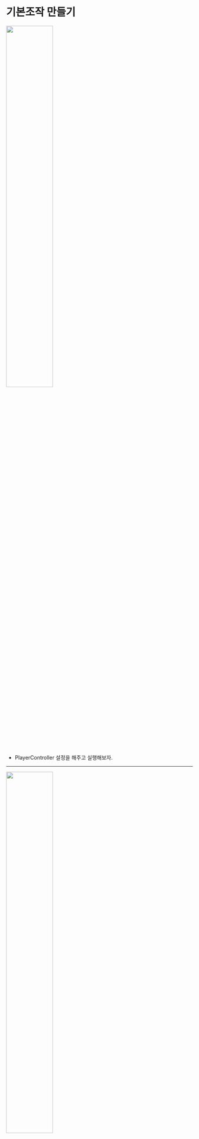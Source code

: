 기본조작 만들기   
=======================    
<img src="https://github.com/isp829/3dunitymulty/blob/master/images/lecture5/lecture5-2/5-2-1.PNG" width="50%">  

* PlayerController 설정을 해주고 실행해보자.  

---------------------------    
<img src="https://github.com/isp829/3dunitymulty/blob/master/images/lecture5/lecture5-2/5-2-2.PNG" width="50%">  

* 실행해보면 잘움직이고 시선도 마우스 따라서 움직인다.  

---------------------------    
<img src="https://github.com/isp829/3dunitymulty/blob/master/images/lecture5/lecture5-2/5-2-3.PNG" width="50%">  

* PlayerGroundCheck코드에 collider말고 collision도 추가해주자.  

---------------------------    
<img src="https://github.com/isp829/3dunitymulty/blob/master/images/lecture5/lecture5-2/5-2-4.PNG" width="50%">  

* 빛 설정을 좀 바꿔주자.   
* window=>rendering=>lightning을 클릭해서 빛 설정 창을 열어주자.  

---------------------------    
<img src="https://github.com/isp829/3dunitymulty/blob/master/images/lecture5/lecture5-2/5-2-5.png" width="50%">    
<img src="https://github.com/isp829/3dunitymulty/blob/master/images/lecture5/lecture5-2/5-2-6.png" width="50%">    

* new lighting을 만들어주고 auto generate를 클릭해주자.  

---------------------------    
<img src="https://github.com/isp829/3dunitymulty/blob/master/images/lecture5/lecture5-2/5-2-7.png" width="50%">    

* 그리고 environment에서 skybox를 default skybox로 설정해주면 살짝 어둡던 game scene이 확 밝아진다.  

---------------------------    
<img src="https://github.com/isp829/3dunitymulty/blob/master/images/lecture5/lecture5-2/5-2-8.PNG" width="50%">  

* 빌드해서 두개를 같이 실행시켜보면 사진과 같이 두개의 플레이아거 같이 움직이고, 카메라위치도 같고 서로 화면에 움직임이 다르다. 
* 어떻게 해야될까?

---------------------------    
<img src="https://github.com/isp829/3dunitymulty/blob/master/images/lecture5/lecture5-2/5-2-9.PNG" width="50%">  
<img src="https://github.com/isp829/3dunitymulty/blob/master/images/lecture5/lecture5-2/5-2-10.PNG" width="50%">  
<img src="https://github.com/isp829/3dunitymulty/blob/master/images/lecture5/lecture5-2/5-2-11.PNG" width="50%">  
<img src="https://github.com/isp829/3dunitymulty/blob/master/images/lecture5/lecture5-2/5-2-12.PNG" width="50%">  

* 포톤뷰를 넣어주고 내 포톤 뷰가 아니면 작동안하게 코드를 짜주자.  
* 이렇게 하면 두개의 플레이어가 같이 움직이는건 해결 할 수 있을꺼다.  

--------------------------------   
<img src="https://github.com/isp829/3dunitymulty/blob/master/images/lecture5/lecture5-2/5-2-13.PNG" width="50%">  

* 실행해보면 캐릭터가 같이 움직이던 문제는 해결이 되었다.  
* 하지만 내 캐릭터에 붙여있어야 될 카메라가 다른 캐릭터에 붙어있고 여전히 서로 화면에 다르게 보인다.  

---------------------------    
<img src="https://github.com/isp829/3dunitymulty/blob/master/images/lecture5/lecture5-2/5-2-14.PNG" width="50%">  

* PlayerController스크립트를 더 수정해주자.  
* 내 포톤뷰가 아니면 카메라를 없애도록 코드를 추가해주자.  

---------------------------     
<img src="https://github.com/isp829/3dunitymulty/blob/master/images/lecture5/lecture5-2/5-2-15.PNG" width="50%">  

* 실행해보면 카메라가 내가 움직이는 캐릭터에 붙어있다.  
* 이제 서로 화면에 다르게 보이는 문제만 고치면된다.    

---------------------------    
<img src="https://github.com/isp829/3dunitymulty/blob/master/images/lecture5/lecture5-2/5-2-16.png" width="50%">     

* PlayerController 프리펩에서 PhotonView transform을 추가해준다.  
* 위치, 각도, 크기를 동기화 시키도록 체크해주자.  

---------------------------    
<img src="https://github.com/isp829/3dunitymulty/blob/master/images/lecture5/lecture5-2/5-2-17.PNG" width="50%">  

* 실행해보면 서로 잘보이고 화면도 똑같이 보인다.  
* 하지만 점프할때마다 엄청난 지연이 생기면서 부자연스럽게 움직인다. 
* 이건 어떻게 해결해야 될까?

---------------------------    
<img src="https://github.com/isp829/3dunitymulty/blob/master/images/lecture5/lecture5-2/5-2-18.PNG" width="50%">  

* rigidbody가 중복되서 그런거니까 PlayerController 스크립트에서 내 포톤뷰가아니면 rb를 삭제하도록 수정하면된다. 

---------------------------    
<img src="https://github.com/isp829/3dunitymulty/blob/master/images/lecture5/lecture5-2/5-2-19.PNG" width="50%">  

* fixed update에도 내 포톤뷰가 아니면 작동하지 않도록 수정해주자. 

--------------------
```
using System.Collections;
using System.Collections.Generic;
using UnityEngine;

public class PlayerGroundCheck : MonoBehaviour
{
    PlayerController playerController;//Player Controller 스크립트를 메서드로 사용하기 위해 선언
    void Awake()
    {
        playerController = GetComponentInParent<PlayerController>();      
    }

    void OnTriggerEnter(Collider other)
    {
        if (other.gameObject == playerController.gameObject)
            return;//해당 물체가 player면 무시
        playerController.SetGroundedState(true);
        //닿으면 true
    }

    void OnTriggerExit(Collider other)
    {
        if (other.gameObject == playerController.gameObject)
            return;//해당 물체가 player면 무시
        playerController.SetGroundedState(false);
        //떨어지면 true
    }

    void OnTriggerStay(Collider other)
    {
        if (other.gameObject == playerController.gameObject)
            return;//해당 물체가 player면 무시
        playerController.SetGroundedState(true);
        //닿고 있으면 true
    }

    void OnCollisionEnter(Collision collision)
    {
        if (collision.gameObject == playerController.gameObject)
            return;//해당 물체가 player면 무시
        playerController.SetGroundedState(true);
        //닿으면 true
    }

    void OnCollisionExit(Collision collision)
    {
        if (collision.gameObject == playerController.gameObject)
            return;//해당 물체가 player면 무시
        playerController.SetGroundedState(false);
        //떨어지면 true
    }

    void OnCollisionStay(Collision collision)
    {
        if (collision.gameObject == playerController.gameObject)
            return;//해당 물체가 player면 무시
        playerController.SetGroundedState(true);
        //닿고 있으면 true
    }
}
```
* 수정한 PlayrGroundCheck 스크립트의 전문이다.  

---------------------------    

```
using System.Collections;
using System.Collections.Generic;
using UnityEngine;
using Photon.Pun;

public class PlayerController : MonoBehaviour
{
    [SerializeField] float mouseSensitivity, sprintSpeed, walkSpeed, jumpForce, smoothTime;
    [SerializeField] GameObject cameraHolder;
    //마우스감도 뛰는속도 걷는속도 점프힘 뛰기걷기바꿀때 가속시간
    float verticalLookRotation;
    bool grounded;//점프를 위한 바닥체크
    Vector3 smoothMoveVelocity;
    Vector3 moveAmount;//실제 이동거리

    Rigidbody rb;
    PhotonView PV;

    void Awake()
    {
        rb = GetComponent<Rigidbody>();
        PV = GetComponent<PhotonView>();
    }

    void Start()
    {
        if (!PV.IsMine)
        {
            Destroy(GetComponentInChildren<Camera>().gameObject);
            //내꺼 아니면 카메라 없애기
            Destroy(rb);
            //내거아니면 리지드 바디 없애주기
        }
    }

    void Update()
    {
        if (!PV.IsMine)
            return;//내꺼아니면 작동안함
        Look();
        Move();
        Jump();
    }
   
    void Look() 
    {
        transform.Rotate(Vector3.up * Input.GetAxis("Mouse X") * mouseSensitivity);
        //마우스 움직이는 정도*민감도만큼 각도 움직이기
        verticalLookRotation += Input.GetAxis("Mouse Y") * mouseSensitivity;
        //마우스 움직이는 정도*민감도만큼 각도 값 받기
        verticalLookRotation = Mathf.Clamp(verticalLookRotation, -90f, 90f);
        //y축 -90도에서 90도만 값으로 받음
        cameraHolder.transform.localEulerAngles = Vector3.left * verticalLookRotation;
        //받은 각도로 카메라도 돌려줌
    }

    void Move()
    {
        Vector3 moveDir = new Vector3(Input.GetAxisRaw("Horizontal"), 0, Input.GetAxisRaw("Vertical")).normalized;
        //벡더방향을 가지지만 크기는 1로 노말라이즈
        moveAmount = Vector3.SmoothDamp(moveAmount, moveDir * (Input.GetKey(KeyCode.LeftShift) ? sprintSpeed : walkSpeed), ref smoothMoveVelocity, smoothTime);
        //왼쪽 쉬프트가 누르면 뛰는속도, 나머지는 걷는속도로하기
        //smoothTime만큼에 걸쳐서 이동해주기. 
    }

    void Jump()
    {
        if (Input.GetKeyDown(KeyCode.Space) && grounded)//땅위에서 스페이스바 누르면
        {
            rb.AddForce(transform.up * jumpForce);//점프력만큼위로 힘받음
        }
    }

    public void SetGroundedState(bool _grounded)
    {
        grounded = _grounded;
    }

    void FixedUpdate()
    {
        if (!PV.IsMine)
            return;//내꺼아니면 작동안함
        rb.MovePosition(rb.position + transform.TransformDirection(moveAmount) * Time.fixedDeltaTime);
        //이동하는거는 계산 끝난 moveAmount만큼만 고정된시간(0.2초)마다에 맞춰서
    }
}

```

* 수정한 PlayerController스크립트의 전문이다.  
------------------
[목차로](https://github.com/isp829/3dunitymulty/blob/master/README.md)  
[다음](https://github.com/isp829/3dunitymulty/blob/master/lecture/lecture6-1.md)  
-----------------------------     
